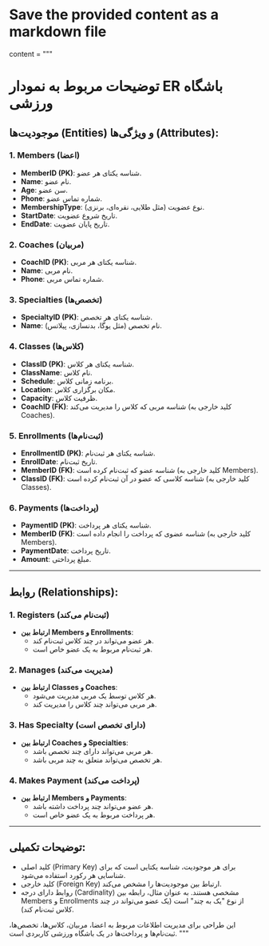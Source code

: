 # Save the provided content as a markdown file

content = """
# توضیحات مربوط به نمودار ER باشگاه ورزشی

## موجودیت‌ها (Entities) و ویژگی‌ها (Attributes):

### 1. Members (اعضا)
- **MemberID (PK)**: شناسه یکتای هر عضو.
- **Name**: نام عضو.
- **Age**: سن عضو.
- **Phone**: شماره تماس عضو.
- **MembershipType**: نوع عضویت (مثل طلایی، نقره‌ای، برنزی).
- **StartDate**: تاریخ شروع عضویت.
- **EndDate**: تاریخ پایان عضویت.

### 2. Coaches (مربیان)
- **CoachID (PK)**: شناسه یکتای هر مربی.
- **Name**: نام مربی.
- **Phone**: شماره تماس مربی.

### 3. Specialties (تخصص‌ها)
- **SpecialtyID (PK)**: شناسه یکتای هر تخصص.
- **Name**: نام تخصص (مثل یوگا، بدنسازی، پیلاتس).

### 4. Classes (کلاس‌ها)
- **ClassID (PK)**: شناسه یکتای هر کلاس.
- **ClassName**: نام کلاس.
- **Schedule**: برنامه زمانی کلاس.
- **Location**: مکان برگزاری کلاس.
- **Capacity**: ظرفیت کلاس.
- **CoachID (FK)**: شناسه مربی که کلاس را مدیریت می‌کند (کلید خارجی به Coaches).

### 5. Enrollments (ثبت‌نام‌ها)
- **EnrollmentID (PK)**: شناسه یکتای هر ثبت‌نام.
- **EnrollDate**: تاریخ ثبت‌نام.
- **MemberID (FK)**: شناسه عضو که ثبت‌نام کرده است (کلید خارجی به Members).
- **ClassID (FK)**: شناسه کلاسی که عضو در آن ثبت‌نام کرده است (کلید خارجی به Classes).

### 6. Payments (پرداخت‌ها)
- **PaymentID (PK)**: شناسه یکتای هر پرداخت.
- **MemberID (FK)**: شناسه عضوی که پرداخت را انجام داده است (کلید خارجی به Members).
- **PaymentDate**: تاریخ پرداخت.
- **Amount**: مبلغ پرداختی.

---

## روابط (Relationships):

### 1. Registers (ثبت‌نام می‌کند)
- **ارتباط بین Members و Enrollments**:
  - هر عضو می‌تواند در چند کلاس ثبت‌نام کند.
  - هر ثبت‌نام مربوط به یک عضو خاص است.

### 2. Manages (مدیریت می‌کند)
- **ارتباط بین Classes و Coaches**:
  - هر کلاس توسط یک مربی مدیریت می‌شود.
  - هر مربی می‌تواند چند کلاس را مدیریت کند.

### 3. Has Specialty (دارای تخصص است)
- **ارتباط بین Coaches و Specialties**:
  - هر مربی می‌تواند دارای چند تخصص باشد.
  - هر تخصص می‌تواند متعلق به چند مربی باشد.

### 4. Makes Payment (پرداخت می‌کند)
- **ارتباط بین Members و Payments**:
  - هر عضو می‌تواند چند پرداخت داشته باشد.
  - هر پرداخت مربوط به یک عضو خاص است.

---

## توضیحات تکمیلی:

- کلید اصلی (Primary Key) برای هر موجودیت، شناسه یکتایی است که برای شناسایی هر رکورد استفاده می‌شود.
- کلید خارجی (Foreign Key) ارتباط بین موجودیت‌ها را مشخص می‌کند.
- روابط دارای درجه (Cardinality) مشخصی هستند. به عنوان مثال، رابطه بین Members و Enrollments از نوع "یک به چند" است (یک عضو می‌تواند در چند کلاس ثبت‌نام کند).

این طراحی برای مدیریت اطلاعات مربوط به اعضا، مربیان، کلاس‌ها، تخصص‌ها، ثبت‌نام‌ها و پرداخت‌ها در یک باشگاه ورزشی کاربردی است.
"""
